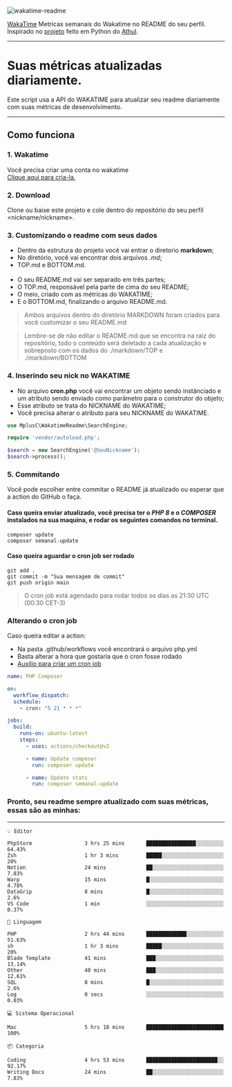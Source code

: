 ![wakatime-readme](https://socialify.git.ci/bymatheus/wakatime-readme/image?description=1&descriptionEditable=M%C3%A9tricas%20semanais%20do%20Wakatime%20no%20seu%20README%20de%20perfil.&font=KoHo&forks=1&language=1&owner=1&pattern=Signal&stargazers=1&theme=Dark)

[WakaTime](https://wakatime.com) Metricas semanais do Wakatime no README do seu perfil. <br>
Inspirado no [projeto](https://github.com/athul/waka-readme) feito em Python do [Athul](https://github.com/athul).
___

# Suas métricas atualizadas diariamente.
Este script usa a API do WAKATIME para atualizar seu readme diariamente com suas métricas de desenvolvimento.

___

## Como funciona

### 1. Wakatime
Você precisa criar uma conta no wakatime <br>
[Clique aqui para cria-la.](https://wakatime.com) 

### 2. Download
Clone ou baixe este projeto e cole dentro do repositório do seu perfil <nickname/nickname>.

### 3. Customizando o readme com seus dados
- Dentro da estrutura do projeto você vai entrar o diretorio **markdown**;  
- No diretório, você vai encontrar dois arquivos *.md*;
- TOP.md e BOTTOM.md.
<br><br>
- O seu README.md vai ser separado em três partes; 
- O TOP.md, responsável pela parte de cima do seu README;
- O meio, criado com as métricas do WAKATIME;
- E o BOTTOM.md, finalizando o arquivo README.md.<br>

> Ambos arquivos dentro do diretório MARKDOWN foram criados para você customizar o seu README.md

> Lembre-se de não editar o README.md que se encontra na raiz do repositório, todo o conteúdo será deletado a cada atualização e sobreposto com os dados do ./markdown/TOP e ./markdown/BOTTOM

### 4. Inserindo seu nick no WAKATIME
- No arquivo **cron.php** você vai encontrar um objeto sendo instânciado e um atributo sendo enviado como parâmetro para o construtor do objeto;
- Esse atributo se trata do NICKNAME do WAKATIME;
- Você precisa alterar o atributo para seu NICKNAME do WAKATIME.

```php
use MplusC\WakatimeReadme\SearchEngine;

require 'vendor/autoload.php';

$search = new SearchEngine('@SeuNickname');
$search->process();
```

### 5. Commitando
Você pode escolher entre commitar o README já atualizado ou esperar que a action do GitHub o faça. <br>

#### Caso queira enviar atualizado, você precisa ter o *PHP 8* e o *COMPOSER* instalados na sua maquina, e rodar os seguintes comandos no terminal.
```composer
composer update
composer semanal-update 
```

#### Caso queira aguardar o cron job ser rodado 
```git 
git add .
git commit -m "Sua mensagem de commit"
git push origin main
```

>O cron job está agendado para rodar todos os dias as 21:30 UTC (00:30 CET-3) 

### Alterando o cron job
Caso queira editar a action:

- Na pasta .github/workflows você encontrará o arquivo php.yml
- Basta alterar a hora que gostaria que o cron fosse rodado
- [Auxilio para criar um cron job](https://crontab.guru)

```yml
name: PHP Composer

on:
  workflow_dispatch:
  schedule:
    - cron: "5 21 * * *"

jobs:
  build:
    runs-on: ubuntu-latest
    steps:
      - uses: actions/checkout@v2

      - name: Update composer
        run: composer update

      - name: Update stats
        run: composer semanal-update
```

### Pronto, seu readme sempre atualizado com suas métricas, essas são as minhas:

___
```text
💡 Editor

PhpStorm                 3 hrs 25 mins       ████████████████░░░░░░░░░     64.43%
Zsh                      1 hr 3 mins         █████░░░░░░░░░░░░░░░░░░░░        20%
Notion                   24 mins             ██░░░░░░░░░░░░░░░░░░░░░░░      7.83%
Warp                     15 mins             █░░░░░░░░░░░░░░░░░░░░░░░░      4.78%
DataGrip                 8 mins              █░░░░░░░░░░░░░░░░░░░░░░░░       2.6%
VS Code                  1 min               ░░░░░░░░░░░░░░░░░░░░░░░░░      0.37%
```
```text
💬 Linguagem

PHP                      2 hrs 44 mins       █████████████░░░░░░░░░░░░     51.63%
sh                       1 hr 3 mins         █████░░░░░░░░░░░░░░░░░░░░        20%
Blade Template           41 mins             ███░░░░░░░░░░░░░░░░░░░░░░     13.14%
Other                    40 mins             ███░░░░░░░░░░░░░░░░░░░░░░     12.61%
SQL                      8 mins              █░░░░░░░░░░░░░░░░░░░░░░░░       2.6%
Log                      0 secs              ░░░░░░░░░░░░░░░░░░░░░░░░░      0.03%
```
```text
💻 Sistema Operacional

Mac                      5 hrs 18 mins       █████████████████████████       100%
```
```text
📦 Categoria

Coding                   4 hrs 53 mins       ███████████████████████░░     92.17%
Writing Docs             24 mins             ██░░░░░░░░░░░░░░░░░░░░░░░      7.83%
```
